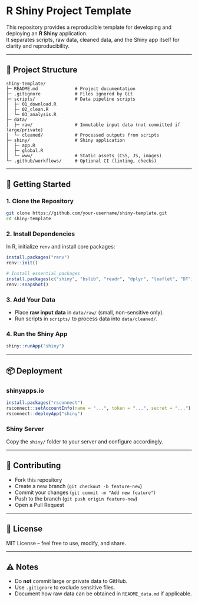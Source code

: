 # R Shiny Project Template

This repository provides a reproducible template for developing and deploying an **R Shiny** application.  
It separates scripts, raw data, cleaned data, and the Shiny app itself for clarity and reproducibility.

---

## 📂 Project Structure

```
shiny-template/
├─ README.md              # Project documentation
├─ .gitignore             # Files ignored by Git
├─ scripts/               # Data pipeline scripts
│  ├─ 01_download.R
│  ├─ 02_clean.R
│  └─ 03_analysis.R
├─ data/
│  ├─ raw/                # Immutable input data (not committed if large/private)
│  └─ cleaned/            # Processed outputs from scripts
├─ shiny/                 # Shiny application
│  ├─ app.R
│  ├─ global.R
│  └─ www/                # Static assets (CSS, JS, images)
└─ .github/workflows/     # Optional CI (linting, checks)
```

---

## 🚀 Getting Started

### 1. Clone the Repository
```bash
git clone https://github.com/your-username/shiny-template.git
cd shiny-template
```

### 2. Install Dependencies
In R, initialize `renv` and install core packages:
```r
install.packages("renv")
renv::init()

# Install essential packages
install.packages(c("shiny", "bslib", "readr", "dplyr", "leaflet", "DT"))
renv::snapshot()
```

### 3. Add Your Data
- Place **raw input data** in `data/raw/` (small, non-sensitive only).  
- Run scripts in `scripts/` to process data into `data/cleaned/`.  

### 4. Run the Shiny App
```r
shiny::runApp("shiny")
```

---

## 📦 Deployment

### shinyapps.io
```r
install.packages("rsconnect")
rsconnect::setAccountInfo(name = "...", token = "...", secret = "...")
rsconnect::deployApp("shiny")
```

### Shiny Server
Copy the `shiny/` folder to your server and configure accordingly.  

---

## 📝 Contributing

- Fork this repository  
- Create a new branch (`git checkout -b feature-new`)  
- Commit your changes (`git commit -m "Add new feature"`)  
- Push to the branch (`git push origin feature-new`)  
- Open a Pull Request  

---

## 📄 License
MIT License – feel free to use, modify, and share.

---

## ⚠️ Notes

- Do **not** commit large or private data to GitHub.  
- Use `.gitignore` to exclude sensitive files.  
- Document how raw data can be obtained in `README_data.md` if applicable.
